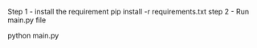 Step 1 - install the requirement
pip install -r requirements.txt
step 2 - Run main.py file

python main.py